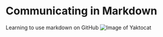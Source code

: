 # Communicating in Markdown 
Learning to use markdown on GitHub
![Image of Yaktocat](https://octodex.github.com/images/yaktocat.png)
